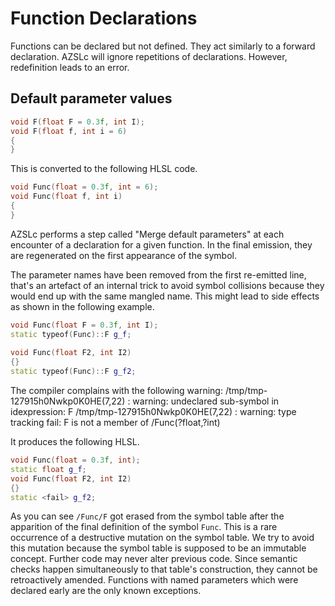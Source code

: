 # Function Declarations
Functions can be declared but not defined. They act similarly to a forward declaration. AZSLc will ignore repetitions of declarations. However, redefinition leads to an error. 

## Default parameter values
```cpp
void F(float F = 0.3f, int I);
void F(float f, int i = 6)
{
}
```

This is converted to the following HLSL code.

```cpp
void Func(float = 0.3f, int = 6);
void Func(float f, int i)
{
}
```

AZSLc performs a step called "Merge default parameters" at each encounter of a declaration for a given function. In the final emission, they are regenerated on the first appearance of the symbol.

The parameter names have been removed from the first re-emitted line, that's an artefact of an internal trick to avoid symbol collisions because they would end up with the same mangled name. This might lead to side effects as shown in the following example. 

```cpp
void Func(float F = 0.3f, int I);
static typeof(Func)::F g_f;
 
void Func(float F2, int I2)
{}
static typeof(Func)::F g_f2;
```

The compiler complains with the following warning: 
    /tmp/tmp-127915h0Nwkp0K0HE(7,22) : warning: undeclared sub-symbol in idexpression: F
    /tmp/tmp-127915h0Nwkp0K0HE(7,22) : warning: type tracking fail: F is not a member of /Func(?float,?int)

It produces the following HLSL. 
```cpp
void Func(float = 0.3f, int);
static float g_f;
void Func(float F2, int I2)
{}
static <fail> g_f2;
```

As you can see `/Func/F` got erased from the symbol table after the apparition of the final definition of the symbol `Func`. This is a rare occurrence of a destructive mutation on the symbol table. We try to avoid this mutation because the symbol table is supposed to be an immutable concept. Further code may never alter previous code. Since semantic checks happen simultaneously to that table's construction, they cannot be retroactively amended. Functions with named parameters which were declared early are the only known exceptions. 

